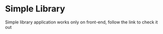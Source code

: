 # Simple Library
Simple library application works only on front-end, follow the link to check it out